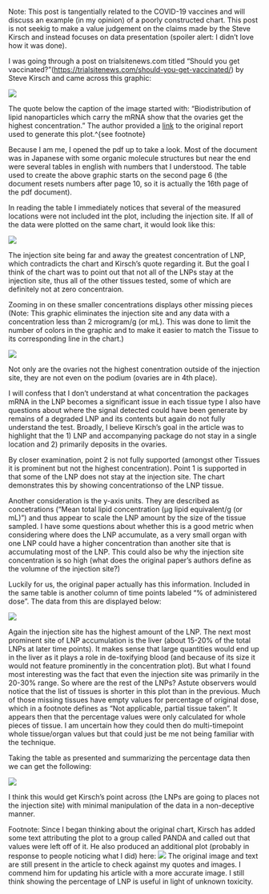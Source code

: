 Note: This post is tangentially related to the COVID-19 vaccines and
will discuss an example (in my opinion) of a poorly constructed chart.
This post is not seekig to make a value judgement on the claims made by
the Steve Kirsch and instead focuses on data presentation (spoiler
alert: I didn’t love how it was done).

I was going through a post on trialsitenews.com titled “Should you get
vaccinated?”(<https://trialsitenews.com/should-you-get-vaccinated/>) by
Steve Kirsch and came across this graphic:

![](trialsite_docs/original_image.png)

The quote below the caption of the image started with: “Biodistribution
of lipid nanoparticles which carry the mRNA show that the ovaries get
the highest concentration.” The author provided a
[link](https://trialsitenews.com/wp-content/uploads/2021/06/Pfizer-report_Japanese-government.pdf)
to the original report used to generate this plot.^{see footnote}

Because I am me, I opened the pdf up to take a look. Most of the
document was in Japanese with some organic molecule structures but near
the end were several tables in english with numbers that I understood.
The table used to create the above graphic starts on the second page 6
(the document resets numbers after page 10, so it is actually the 16th
page of the pdf document).

In reading the table I immediately notices that several of the measured
locations were not included int the plot, including the injection site.
If all of the data were plotted on the same chart, it would look like
this:

![](readme_files/figure-gfm/unnamed-chunk-1-1.png)<!-- -->

The injection site being far and away the greatest concentration of LNP,
which contradicts the chart and Kirsch’s quote regarding it. But the
goal I think of the chart was to point out that not all of the LNPs stay
at the injection site, thus all of the other tissues tested, some of
which are definitely not at zero concentraion.

Zooming in on these smaller concentrations displays other missing pieces
(Note: This graphic eliminates the injection site and any data with a
concentration less than 2 microgram/g (or mL). This was done to limit
the number of colors in the graphic and to make it easier to match the
Tissue to its corresponding line in the chart.)

![](readme_files/figure-gfm/unnamed-chunk-2-1.png)<!-- -->

Not only are the ovaries not the highest conentration outside of the
injection site, they are not even on the podium (ovaries are in 4th
place).

I will confess that I don’t understand at what concentration the
packages mRNA in the LNP becomes a significant issue in each tissue type
I also have questions about where the signal detected could have been
generate by remains of a degraded LNP and its contents but again do not
fully understand the test. Broadly, I believe Kirsch’s goal in the
article was to highlight that the 1) LNP and accompanying package do not
stay in a single location and 2) primarily deposits in the ovaries.

By closer examination, point 2 is not fully supported (amongst other
Tissues it is prominent but not the highest concentration). Point 1 is
supported in that some of the LNP does not stay at the injection site.
The chart demonstrates this by showing concentrationso of the LNP
tissue.

Another consideration is the y-axis units. They are described as
concetrations (“Mean total lipid concentration (μg lipid equivalent/g
(or mL)”) and thus appear to scale the LNP amount by the size of the
tissue sampled. I have some questions about whether this is a good
metric when considering where does the LNP accumulate, as a very small
organ with one LNP could have a higher concentration than another site
that is accumulating most of the LNP. This could also be why the
injection site concentration is so high (what does the original paper’s
authors define as the volumne of the injection site?)

Luckily for us, the original paper actually has this information.
Included in the same table is another column of time points labeled “%
of administered dose”. The data from this are displayed below:

![](readme_files/figure-gfm/unnamed-chunk-3-1.png)<!-- -->

Again the injection site has the highest amount of the LNP. The next
most prominent site of LNP accumulation is the liver (about 15-20% of
the total LNPs at later time points). It makes sense that large
quantities would end up in the liver as it plays a role in de-toxifying
blood (and because of its size it would not feature prominently in the
concentration plot). But what I found most interesting was the fact that
even the injection site was primarily in the 20-30% range. So where are
the rest of the LNPs? Astute observers would notice that the list of
tissues is shorter in this plot than in the previous. Much of those
missing tissues have empty values for percentage of original dose, which
in a footnote defines as “Not applicable, partial tissue taken”. It
appears then that the percentage values were only calculated for whole
pieces of tissue. I am uncertain how they could then do multi-timepoint
whole tissue/organ values but that could just be me not being familiar
with the technique.

Taking the table as presented and summarizing the percentage data then
we can get the following:

![](readme_files/figure-gfm/percent_summary-1.png)<!-- -->

I think this would get Kirsch’s point across (the LNPs are going to
places not the injection site) with minimal manipulation of the data in
a non-deceptive manner.

Footnote: Since I began thinking about the original chart, Kirsch has
added some text attributing the plot to a group called PANDA and called
out that values were left off of it. He also produced an additional plot
(probably in response to people noticing what I did) here:
![](trialsite_docs/revised_image.png) The original image and text are
still present in the article to check against my quotes and images. I
commend him for updating his article with a more accurate image. I still
think showing the percentage of LNP is useful in light of unknown
toxicity.
